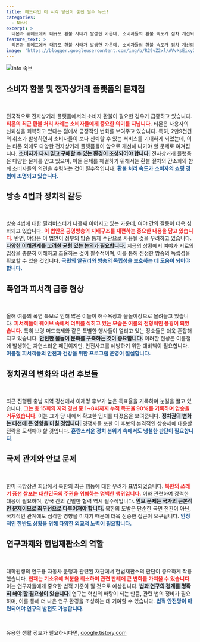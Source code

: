 ```yaml
---
title: 헤드라인 이 시각 당신이 놓친 필수 뉴스!
categories:
  - News
excerpt: >
  티몬과 위메프에서 대규모 환불 사태가 발생한 가운데, 소비자들의 환불 속도가 점차 개선되고 있다. 2만9천 건의 주문이 취소된 이 상황에서 소비자들의 기대가 고조되고 있다.
feature_text: >
  티몬과 위메프에서 대규모 환불 사태가 발생한 가운데, 소비자들의 환불 속도가 점차 개선되고 있다. 2만9천 건의 주문이 취소된 이 상황에서 소비자들의 기대가 고조되고 있다.
image: 'https://blogger.googleusercontent.com/img/b/R29vZ2xl/AVvXsEixyZcFfHzMRdzZMjFBmAUKJYCLCGyLL1o632UiGVXcaFdKo_bkvkuCioo0uUKlGfBVcT3P84aROyZIXSBEx3Aw5nCQ3pTgDom1WDC4m8eifvWiAmWEEVb4x6G_l8C0QH225ldMjyaFvpxGEBGNO37VmDTDMHGhJPq73UglMfDca1-0aw/s1600/blogspot.png'
---
```


<p><img src="https://blogger.googleusercontent.com/img/b/R29vZ2xl/AVvXsEixyZcFfHzMRdzZMjFBmAUKJYCLCGyLL1o632UiGVXcaFdKo_bkvkuCioo0uUKlGfBVcT3P84aROyZIXSBEx3Aw5nCQ3pTgDom1WDC4m8eifvWiAmWEEVb4x6G_l8C0QH225ldMjyaFvpxGEBGNO37VmDTDMHGhJPq73UglMfDca1-0aw/s1600/blogspot.png" alt="info 속보" /></p>

<h2 data-ke-size="size26">소비자 환불 및 전자상거래 플랫폼의 문제점</h2>

<p data-ke-size="size16">&nbsp;</p>

<p>전국적으로 전자상거래 플랫폼에서의 소비자 환불이 필요한 경우가 급증하고 있습니다. <b><span style="color: #ee2323;">티몬의 최근 환불 처리 사례는 소비자들에게 중요한 의미를 지닙니다.</span></b> 티몬은 사용자의 신뢰성을 회복하고 있다는 점에서 긍정적인 변화를 보여주고 있습니다. 특히, 2만9천건의 취소가 발생하면서 소비자들이 보다 신뢰할 수 있는 서비스를 기대하게 되었는데, 이는 티몬 외에도 다양한 전자상거래 플랫폼들이 앞으로 개선해 나가야 할 문제로 여겨집니다. <b><span style="background-color: #21538527;">소비자가 다시 믿고 구매할 수 있는 환경이 조성되어야 합니다.</span></b> 전자상거래 플랫폼은 다양한 문제를 안고 있으며, 이들 문제를 해결하기 위해서는 환불 절차의 간소화와 함께 소비자들의 의견을 수렴하는 것이 필수적입니다. <b><span style="color: #1a5490;">환불 처리 속도가 소비자의 쇼핑 경험에 조명되고 있습니다.</span></b></p>

<h2 data-ke-size="size26">방송 4법과 정치적 갈등</h2>

<p data-ke-size="size16">&nbsp;</p>

<p>방송 4법에 대한 필리버스터가 나흘째 이어지고 있는 가운데, 여야 간의 갈등이 더욱 심화되고 있습니다. <b><span style="color: #ee2323;">이 법안은 공영방송의 지배구조를 재편하는 중요한 내용을 담고 있습니다.</span></b> 반면, 야당은 이 법안이 정부의 방송 통제 수단으로 사용될 것을 우려하고 있습니다. <b><span style="background-color: #21538527;">다양한 이해관계를 고려한 균형 있는 논의가 필요합니다.</span></b> 지금의 상황에서 여야가 서로의 입장을 충분히 이해하고 조율하는 것이 필수적이며, 이를 통해 진정한 방송의 독립성을 확보할 수 있을 것입니다. <b><span style="color: #1a5490;">국민의 알권리와 방송의 독립성을 보호하는 데 도움이 되어야 합니다.</span></b></p>

<h2 data-ke-size="size26">폭염과 피서객 급증 현상</h2>

<p data-ke-size="size16">&nbsp;</p>

<p>올해 여름의 폭염 특보로 인해 많은 이들이 해수욕장과 물놀이장으로 몰려들고 있습니다. <b><span style="color: #ee2323;">피서객들이 웨이브 속에서 더위를 식히고 있는 모습은 여름의 전형적인 풍경이 되었습니다.</span></b> 특히 보령 머드축제와 같은 특별한 행사들이 열리고 있는 장소들은 더욱 혼잡해지고 있습니다. <b><span style="background-color: #21538527;">안전한 물놀이 문화를 구축하는 것이 중요합니다.</span></b> 이러한 현상은 여름철에 발생하는 자연스러운 패턴이지만, 안전사고를 예방하기 위한 대비책이 필요합니다. <b><span style="color: #1a5490;">여름철 피서객들의 안전과 건강을 위한 프로그램 운영이 절실합니다.</span></b></p>

<h2 data-ke-size="size26">정치권의 변화와 대선 후보들</h2>

<p data-ke-size="size16">&nbsp;</p>

<p>최근 진행된 충남 지역 경선에서 이재명 후보가 높은 득표율을 기록하며 눈길을 끌고 있습니다. <b><span style="color: #ee2323;">그는 총 15회의 지역 경선 중 1∼8차까지 누적 득표율 90%를 기록하며 압승을 거두었습니다.</span></b> 이는 그가 당 내에서 확고한 입지를 다졌음을 보여줍니다. <b><span style="background-color: #21538527;">정치권의 변화는 대선에 큰 영향을 미칠 것입니다.</span></b> 경쟁자들 또한 이 후보의 본격적인 상승세에 대응할 전략을 모색해야 할 것입니다. <b><span style="color: #1a5490;">혼란스러운 정치 분위기 속에서도 냉철한 판단이 필요합니다.</span></b></p>

<h2 data-ke-size="size26">국제 관계와 안보 문제</h2>

<p data-ke-size="size16">&nbsp;</p>

<p>한미 국방장관 회담에서 북한의 최근 행동에 대한 우려가 표명되었습니다. <b><span style="color: #ee2323;">북한의 쓰레기 풍선 살포는 대한민국의 주권을 위협하는 명백한 행위입니다.</span></b> 이와 관련하여 강력한 대응이 필요하며, 양국 간의 긴밀한 협력 역시 필수적입니다. <b><span style="background-color: #21538527;">안보 문제는 국가의 근본적인 문제이므로 최우선으로 다루어져야 합니다.</span></b> 북한의 도발은 단순한 국면 전환이 아닌, 국제적인 관계에도 심각한 영향을 미치기 때문에 더욱 신중한 접근이 요구됩니다. <b><span style="color: #1a5490;">안정적인 한반도 상황을 위해 다양한 외교적 노력이 필요합니다.</span></b></p>

<h2 data-ke-size="size26">연구과제와 헌법재판소의 역할</h2>

<p data-ke-size="size16">&nbsp;</p>

<p>대학원생의 연구용 자동차 운행과 관련된 재판에서 헌법재판소의 판단이 중요하게 작용했습니다. <b><span style="color: #ee2323;">헌재는 기소유예 처분을 취소하며 관련 판례에 큰 변화를 가져올 수 있습니다.</span></b> 이는 연구자들에게 중요한 법적 기준이 될 것으로 예상됩니다. <b><span style="background-color: #21538527;">법과 연구의 경계를 명확히 해야 할 필요성이 있습니다.</span></b> 연구는 혁신의 바탕이 되는 만큼, 관련 법의 정비가 필요하며, 이를 통해 더 나은 연구 환경을 조성하는 데 기여할 수 있습니다. <b><span style="color: #1a5490;">법적 안전망이 마련되어야 연구의 발전도 가능합니다.</span></b></p>

<p data-ke-size="size16">&nbsp;</p>
유용한 생활 정보가 필요하시다면, <a href="https://qoogle.tistory.com" rel="dofollow">qoogle.tistory.com</a>


